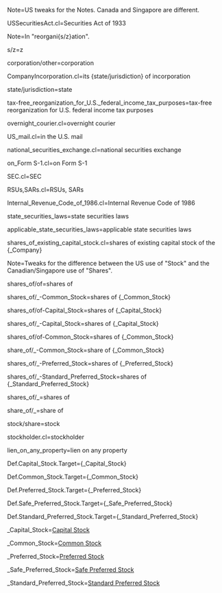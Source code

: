 Note=US tweaks for the Notes.  Canada and Singapore are different.

USSecuritiesAct.cl=Securities Act of 1933

Note=In "reorgani{s/z}ation".

s/z=z

corporation/other=corporation

CompanyIncorporation.cl=its {state/jurisdiction} of incorporation

state/jurisdiction=state

tax-free_reorganization_for_U.S._federal_income_tax_purposes=tax-free reorganization for U.S. federal income tax purposes

overnight_courier.cl=overnight courier

US_mail.cl=in the U.S. mail

national_securities_exchange.cl=national securities exchange

on_Form S-1.cl=on Form S-1

SEC.cl=SEC

RSUs,SARs.cl=RSUs, SARs

Internal_Revenue_Code_of_1986.cl=Internal Revenue Code of 1986

state_securities_laws=state securities laws

applicable_state_securities_laws=applicable state securities laws

shares_of_existing_capital_stock.cl=shares of existing capital stock of the {_Company}

Note=Tweaks for the difference between the US use of "Stock" and the Canadian/Singapore use of "Shares".

shares_of/of=shares of

shares_of/_-Common_Stock=shares of {_Common_Stock}

shares_of/of-Capital_Stock=shares of {_Capital_Stock}

shares_of/_-Capital_Stock=shares of {_Capital_Stock}

shares_of/of-Common_Stock=shares of {_Common_Stock}

share_of/_-Common_Stock=share of {_Common_Stock}

shares_of/_-Preferred_Stock=shares of {_Preferred_Stock}

shares_of/_-Standard_Preferred_Stock=shares of {_Standard_Preferred_Stock}

shares_of/_=shares of

share_of/_=share of

stock/share=stock

stockholder.cl=stockholder

lien_on_any_property=lien on any property


Def.Capital_Stock.Target={_Capital_Stock}

Def.Common_Stock.Target={_Common_Stock}

Def.Preferred_Stock.Target={_Preferred_Stock}

Def.Safe_Preferred_Stock.Target={_Safe_Preferred_Stock}

Def.Standard_Preferred_Stock.Target={_Standard_Preferred_Stock}

_Capital_Stock=<a href='#Def.Capital_Stock.Target' class='definedterm'>Capital Stock</a>

_Common_Stock=<a href='#Def.Common_Stock.Target' class='definedterm'>Common Stock</a>

_Preferred_Stock=<a href='#Def.Preferred_Stock.Target' class='definedterm'>Preferred Stock</a>

_Safe_Preferred_Stock=<a href='#Def.Safe_Preferred_Stock.Target' class='definedterm'>Safe Preferred Stock</a>

_Standard_Preferred_Stock=<a href='#Def.Standard_Preferred_Stock.Target' class='definedterm'>Standard Preferred Stock</a>

